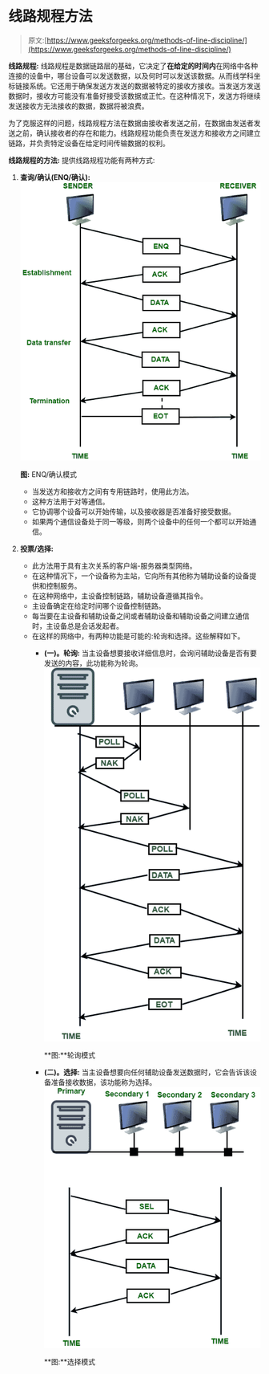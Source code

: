 # 线路规程方法

> 原文:[https://www.geeksforgeeks.org/methods-of-line-discipline/](https://www.geeksforgeeks.org/methods-of-line-discipline/)

**线路规程:**
线路规程是数据链路层的基础，它决定了**在给定的时间内**在网络中各种连接的设备中，哪台设备可以发送数据，以及何时可以发送该数据。从而线学科坐标链接系统。它还用于确保发送方发送的数据被特定的接收方接收。当发送方发送数据时，接收方可能没有准备好接受该数据或正忙。在这种情况下，发送方将继续发送接收方无法接收的数据，数据将被浪费。

为了克服这样的问题，线路规程方法在数据由接收者发送之前，在数据由发送者发送之前，确认接收者的存在和能力。线路规程功能负责在发送方和接收方之间建立链路，并负责特定设备在给定时间传输数据的权利。

**线路规程的方法:**
提供线路规程功能有两种方式:

1.  **查询/确认(ENQ/确认):**![](img/e777016f550e90275a4fb45ed1d72b14.png)

    **图:** ENQ/确认模式

    *   当发送方和接收方之间有专用链路时，使用此方法。
    *   这种方法用于对等通信。
    *   它协调哪个设备可以开始传输，以及接收器是否准备好接受数据。
    *   如果两个通信设备处于同一等级，则两个设备中的任何一个都可以开始通信。
2.  **投票/选择:**
    *   此方法用于具有主次关系的客户端-服务器类型网络。
    *   在这种情况下，一个设备称为主站，它向所有其他称为辅助设备的设备提供和控制服务。
    *   在这种网络中，主设备控制链路，辅助设备遵循其指令。
    *   主设备确定在给定时间哪个设备控制链路。
    *   每当要在主设备和辅助设备之间或者辅助设备和辅助设备之间建立通信时，主设备总是会话发起者。
    *   在这样的网络中，有两种功能是可能的:轮询和选择。这些解释如下。
        *   **(一)。轮询:**
            当主设备想要接收详细信息时，会询问辅助设备是否有要发送的内容，此功能称为轮询。![](img/0c32e0d2f2343053ac0a1a5fb7ace7e9.png)

            **图:**轮询模式

        *   **(二)。选择:**
            当主设备想要向任何辅助设备发送数据时，它会告诉该设备准备接收数据，该功能称为选择。![](img/978e71c65d472287bd1eb86a36e73e07.png)

            **图:**选择模式